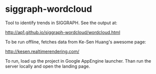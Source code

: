 # siggraph-wordcloud
Tool to identify trends in SIGGRAPH. See the output at:

http://ap1.github.io/siggraph-wordcloud/wordcloud.html

To be run offline, fetches data from Ke-Sen Huang's awesome page:

http://kesen.realtimerendering.com/

To run, load up the project in Google AppEngine launcher. Than run the server locally and open the landing page.
